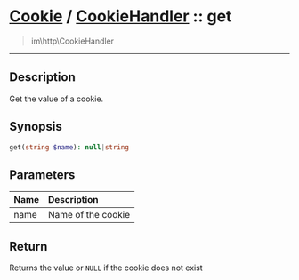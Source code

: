 # [Cookie](cookie.md) / [CookieHandler](cookie-CookieHandler.md) :: get
 > im\http\CookieHandler
____

## Description
Get the value of a cookie.

## Synopsis
```php
get(string $name): null|string
```

## Parameters
| Name | Description |
| :--- | :---------- |
| name | Name of the cookie |

## Return
Returns the value or `NULL` if the cookie does not exist

